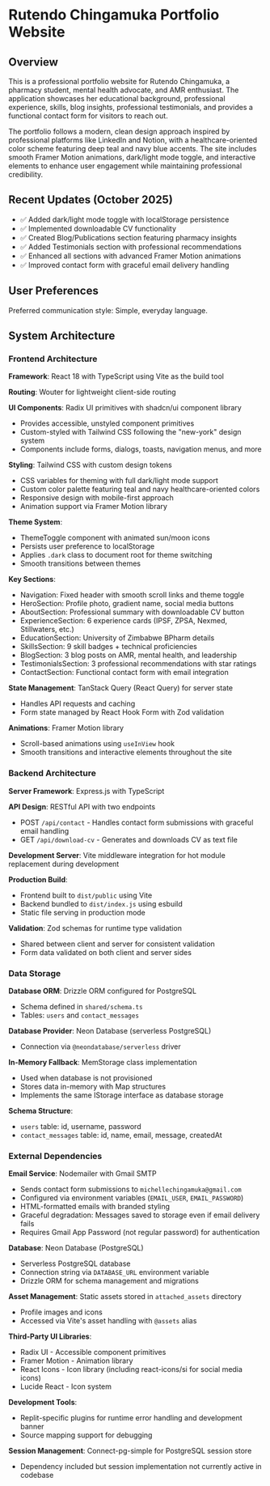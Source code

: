 # Rutendo Chingamuka Portfolio Website

## Overview

This is a professional portfolio website for Rutendo Chingamuka, a pharmacy student, mental health advocate, and AMR enthusiast. The application showcases her educational background, professional experience, skills, blog insights, professional testimonials, and provides a functional contact form for visitors to reach out.

The portfolio follows a modern, clean design approach inspired by professional platforms like LinkedIn and Notion, with a healthcare-oriented color scheme featuring deep teal and navy blue accents. The site includes smooth Framer Motion animations, dark/light mode toggle, and interactive elements to enhance user engagement while maintaining professional credibility.

## Recent Updates (October 2025)

- ✅ Added dark/light mode toggle with localStorage persistence
- ✅ Implemented downloadable CV functionality
- ✅ Created Blog/Publications section featuring pharmacy insights
- ✅ Added Testimonials section with professional recommendations
- ✅ Enhanced all sections with advanced Framer Motion animations
- ✅ Improved contact form with graceful email delivery handling

## User Preferences

Preferred communication style: Simple, everyday language.

## System Architecture

### Frontend Architecture

**Framework**: React 18 with TypeScript using Vite as the build tool

**Routing**: Wouter for lightweight client-side routing

**UI Components**: Radix UI primitives with shadcn/ui component library
- Provides accessible, unstyled component primitives
- Custom-styled with Tailwind CSS following the "new-york" design system
- Components include forms, dialogs, toasts, navigation menus, and more

**Styling**: Tailwind CSS with custom design tokens
- CSS variables for theming with full dark/light mode support
- Custom color palette featuring teal and navy healthcare-oriented colors
- Responsive design with mobile-first approach
- Animation support via Framer Motion library

**Theme System**: 
- ThemeToggle component with animated sun/moon icons
- Persists user preference to localStorage
- Applies `.dark` class to document root for theme switching
- Smooth transitions between themes

**Key Sections**:
- Navigation: Fixed header with smooth scroll links and theme toggle
- HeroSection: Profile photo, gradient name, social media buttons
- AboutSection: Professional summary with downloadable CV button
- ExperienceSection: 6 experience cards (IPSF, ZPSA, Nexmed, Stillwaters, etc.)
- EducationSection: University of Zimbabwe BPharm details
- SkillsSection: 9 skill badges + technical proficiencies
- BlogSection: 3 blog posts on AMR, mental health, and leadership
- TestimonialsSection: 3 professional recommendations with star ratings
- ContactSection: Functional contact form with email integration

**State Management**: TanStack Query (React Query) for server state
- Handles API requests and caching
- Form state managed by React Hook Form with Zod validation

**Animations**: Framer Motion library
- Scroll-based animations using `useInView` hook
- Smooth transitions and interactive elements throughout the site

### Backend Architecture

**Server Framework**: Express.js with TypeScript

**API Design**: RESTful API with two endpoints
- POST `/api/contact` - Handles contact form submissions with graceful email handling
- GET `/api/download-cv` - Generates and downloads CV as text file

**Development Server**: Vite middleware integration for hot module replacement during development

**Production Build**: 
- Frontend built to `dist/public` using Vite
- Backend bundled to `dist/index.js` using esbuild
- Static file serving in production mode

**Validation**: Zod schemas for runtime type validation
- Shared between client and server for consistent validation
- Form data validated on both client and server sides

### Data Storage

**Database ORM**: Drizzle ORM configured for PostgreSQL
- Schema defined in `shared/schema.ts`
- Tables: `users` and `contact_messages`

**Database Provider**: Neon Database (serverless PostgreSQL)
- Connection via `@neondatabase/serverless` driver

**In-Memory Fallback**: MemStorage class implementation
- Used when database is not provisioned
- Stores data in-memory with Map structures
- Implements the same IStorage interface as database storage

**Schema Structure**:
- `users` table: id, username, password
- `contact_messages` table: id, name, email, message, createdAt

### External Dependencies

**Email Service**: Nodemailer with Gmail SMTP
- Sends contact form submissions to `michellechingamuka@gmail.com`
- Configured via environment variables (`EMAIL_USER`, `EMAIL_PASSWORD`)
- HTML-formatted emails with branded styling
- Graceful degradation: Messages saved to storage even if email delivery fails
- Requires Gmail App Password (not regular password) for authentication

**Database**: Neon Database (PostgreSQL)
- Serverless PostgreSQL database
- Connection string via `DATABASE_URL` environment variable
- Drizzle ORM for schema management and migrations

**Asset Management**: Static assets stored in `attached_assets` directory
- Profile images and icons
- Accessed via Vite's asset handling with `@assets` alias

**Third-Party UI Libraries**:
- Radix UI - Accessible component primitives
- Framer Motion - Animation library
- React Icons - Icon library (including react-icons/si for social media icons)
- Lucide React - Icon system

**Development Tools**:
- Replit-specific plugins for runtime error handling and development banner
- Source mapping support for debugging

**Session Management**: Connect-pg-simple for PostgreSQL session store
- Dependency included but session implementation not currently active in codebase